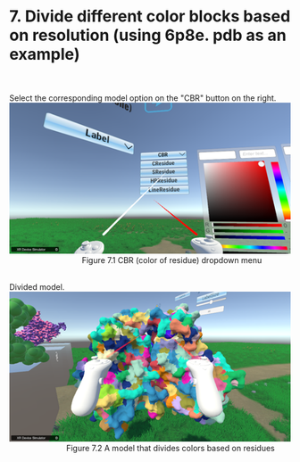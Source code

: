 # 7. Divide different color blocks based on resolution (using 6p8e. pdb as an example)  <br><br>
Select the corresponding model option on the "CBR" button on the right.  
 ![图片23](png/图片23.png "图片23")  
&emsp;&emsp;&emsp;&emsp;&emsp;&emsp;&emsp;&emsp;&emsp;
Figure 7.1 CBR (color of residue) dropdown menu<br><br>  

 
Divided model.  
 ![图片24](png/图片24.png "图片24")  
&emsp;&emsp;&emsp;&emsp;&emsp;&emsp;&emsp;
Figure 7.2 A model that divides colors based on residues  
